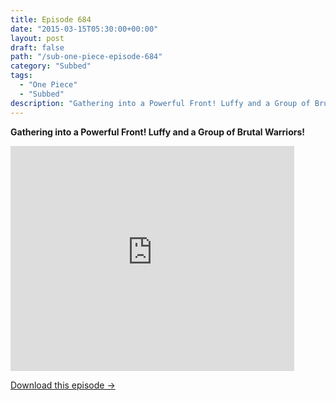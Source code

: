 ```yaml
---
title: Episode 684
date: "2015-03-15T05:30:00+00:00"
layout: post
draft: false
path: "/sub-one-piece-episode-684"
category: "Subbed"
tags:
  - "One Piece"
  - "Subbed"
description: "Gathering into a Powerful Front! Luffy and a Group of Brutal Warriors!"
---
```


**Gathering into a Powerful Front! Luffy and a Group of Brutal Warriors!**

<iframe width="640" height="360" src="https://www.rapidvideo.com/e/G6FRPGDEE5" frameborder="0" marginwidth=0 marginheight=0 scrolling=no allowfullscreen style="max-width:90%;"></iframe>

<a href="http://ouo.io/qs/eCodkFEQ?s=https://www.rapidvideo.com/d/G6FRPGDEE5" class="styled_a">Download this episode →</a>


